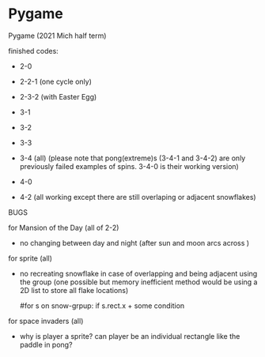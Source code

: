 # Pygame
Pygame (2021 Mich half term)

finished codes:
- 2-0
- 2-2-1 (one cycle only)
- 2-3-2 (with Easter Egg)

- 3-1
- 3-2
- 3-3
- 3-4 (all) (please note that pong(extreme)s (3-4-1 and 3-4-2) are only previously failed examples of spins. 3-4-0 is their working version)

- 4-0
- 4-2 (all working except there are still overlaping or adjacent snowflakes)



BUGS

for Mansion of the Day (all of 2-2)
- no changing between day and night (after sun and moon arcs across )


for sprite (all)
- no recreating snowflake in case of overlapping and being adjacent using the group
  (one possible but memory inefficient method would be using a 2D list to store all flake locations)

  #for s on snow-grpup:
      if s.rect.x +   some condition


for space invaders (all)
- why is player a sprite? can player be an individual rectangle like the paddle in pong?